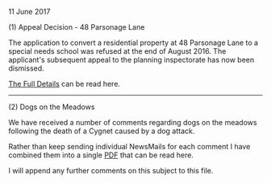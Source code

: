 11 June 2017

(1) Appeal Decision - 48 Parsonage Lane

The application to convert a residential property at 48 Parsonage Lane to a special needs school was refused at the end of August 2016. The applicant's subsequent appeal to the planning inspectorate has now been dismissed.

[The Full Details](http://www.northcrayresidents.org.uk/posters/poster94.pdf) can be read here.

---

(2) Dogs on the Meadows

We have received a number of comments regarding dogs on the meadows following the death of a Cygnet caused by a dog attack.

Rather than keep sending individual NewsMails for each comment I have combined them into a single [PDF](http://www.northcrayresidents.org.uk/posters/poster95.pdf) that can be read here.

I will append any further comments on this subject to this file.

